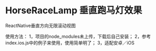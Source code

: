 # HorseRaceLamp 垂直跑马灯效果
ReactNative垂直方向无限滚动视图

使用方法：
1，项目的node_modules未上传，下载后自己安装；
2，参考index.ios.js中的例子来使用，使用简单明了；
3，适配安卓／iOS
